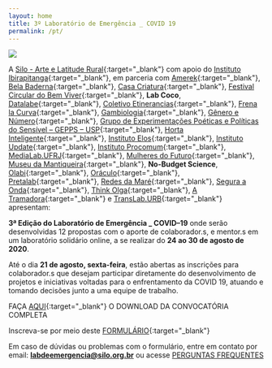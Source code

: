 ```yaml
---
layout: home
title: 3º Laboratório de Emergência _ COVID 19
permalink: /pt/
---
```


![](/3ed/media/images/covers/chamada_colabs_pt.png)

A [Silo - Arte e Latitude Rural](https://silo.org.br/){:target="_blank"} com apoio do  [Instituto Ibirapitanga](https://www.ibirapitanga.org.br/){:target="_blank"}, em parceria com [Amerek](https://twitter.com/amerek_ufmg){:target="_blank"}, [Bela Baderna](http://belabaderna.com.br/){:target="_blank"}, [Casa Criatura](https://www.instagram.com/casacriatura/){:target="_blank"}, [Festival Circular do Bem Viver](https://www.instagram.com/circularfestivaldobem/){:target="_blank"}, **Lab Coco**, [Datalabe](https://datalabe.org/){:target="_blank"}, [Coletivo Etinerancias](https://www.instagram.com/etinerancias){:target="_blank"}, [Frena la Curva](https://frenalacurva.net/){:target="_blank"}, [Gambiologia](http://www.gambiologia.net/blog/){:target="_blank"}, [Gênero e Número](http://www.generonumero.media/){:target="_blank"}, [Grupo de Experimentações Poéticas e Políticas do Sensível – GEPPS – USP](https://www.gepps.com.br){:target="_blank"}, [Horta Inteligente](https://hortainteligente.wixsite.com/hortainteligente){:target="_blank"}, [Instituto Elos](https://institutoelos.org/){:target="_blank"}, [Instituto Update](https://www.institutoupdate.org.br/){:target="_blank"}, [Instituto Procomum](https://www.procomum.org/){:target="_blank"}, [MediaLab.UFRJ](href="http://medialabufrj.net/"){:target="_blank"}, [Mulheres do Futuro](https://www.instagram.com/mulheresdofuturopa/){:target="_blank"}, [Museu da Mantiqueira](https://museudamantiqueira.com.br/){:target="_blank"}, **No-Budget Science**, [Olabi](https://www.olabi.org.br){:target="_blank"}, [Oráculo](https://oraculocomunica.wordpress.com/){:target="_blank"}, [Pretalab](https://www.pretalab.com/){:target="_blank"}, [Redes da Maré](http://www.redesdamare.org.br/){:target="_blank"}, [Segura a Onda](https://seguraaonda.com.br/){:target="_blank"}, [Think Olga](https://www.thinkolga.com/){:target="_blank"}, [A Tramadora](https://www.tramadora.net/){:target="_blank"} e [TransLab.URB](https://translaburb.cc/){:target="_blank"} apresentam:
  
**3ª Edição do Laboratório de Emergência _ COVID–19** onde serão desenvolvidas 12 propostas com o aporte de colaborador.s,  e mentor.s em um laboratório solidário online, a se realizar do **24 ao 30 de agosto de 2020**. 

Até o dia **21 de agosto, sexta-feira**, estão abertas as inscrições para colaborador.s que desejam participar diretamente do desenvolvimento de projetos e iniciativas voltadas para o enfrentamento da COVID 19, atuando e tomando decisões junto a uma equipe de trabalho.

FAÇA [AQUI](/3ed/media/docs/PT_CHAMADA_COLABS_LAB_DE_EMERGENCIA.pdf){:target="_blank"} O DOWNLOAD DA CONVOCATÓRIA COMPLETA 


Inscreva-se por meio deste [FORMULÁRIO](https://forms.gle/PDsXuab7rGmGCwxL9){:target="_blank"}
  
  
Em caso de dúvidas ou problemas com o formulário, entre em contato por email:  **labdeemergencia@silo.org.br** 
ou acesse [PERGUNTAS FREQUENTES](/3ed/pt/dicas/perguntas-frequentes-colabs)